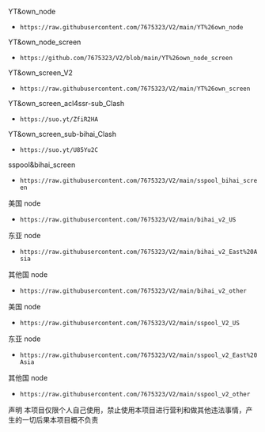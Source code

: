 
YT&own_node
- `https://raw.githubusercontent.com/7675323/V2/main/YT%26own_node`

YT&own_node_screen
- `https://github.com/7675323/V2/blob/main/YT%26own_node_screen`

YT&own_screen_V2
- `https://raw.githubusercontent.com/7675323/V2/main/YT%26own_screen`

YT&own_screen_acl4ssr-sub_Clash
- `https://suo.yt/ZfiR2HA`

YT&own_screen_sub-bihai_Clash
- `https://suo.yt/U85Yu2C`

sspool&bihai_screen
- `https://raw.githubusercontent.com/7675323/V2/main/sspool_bihai_screen`

美国 node
- `https://raw.githubusercontent.com/7675323/V2/main/bihai_v2_US`
 
东亚 node
- `https://raw.githubusercontent.com/7675323/V2/main/bihai_v2_East%20Asia`

其他国 node
- `https://raw.githubusercontent.com/7675323/V2/main/bihai_v2_other`

美国 node
- `https://raw.githubusercontent.com/7675323/V2/main/sspool_V2_US`
 
东亚 node
- `https://raw.githubusercontent.com/7675323/V2/main/sspool_v2_East%20Asia`

其他国 node
- `https://raw.githubusercontent.com/7675323/V2/main/sspool_v2_other`



声明
本项目仅限个人自己使用，禁止使用本项目进行营利和做其他违法事情，产生的一切后果本项目概不负责
